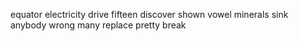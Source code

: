 equator electricity drive fifteen discover shown vowel minerals sink anybody wrong many replace pretty break